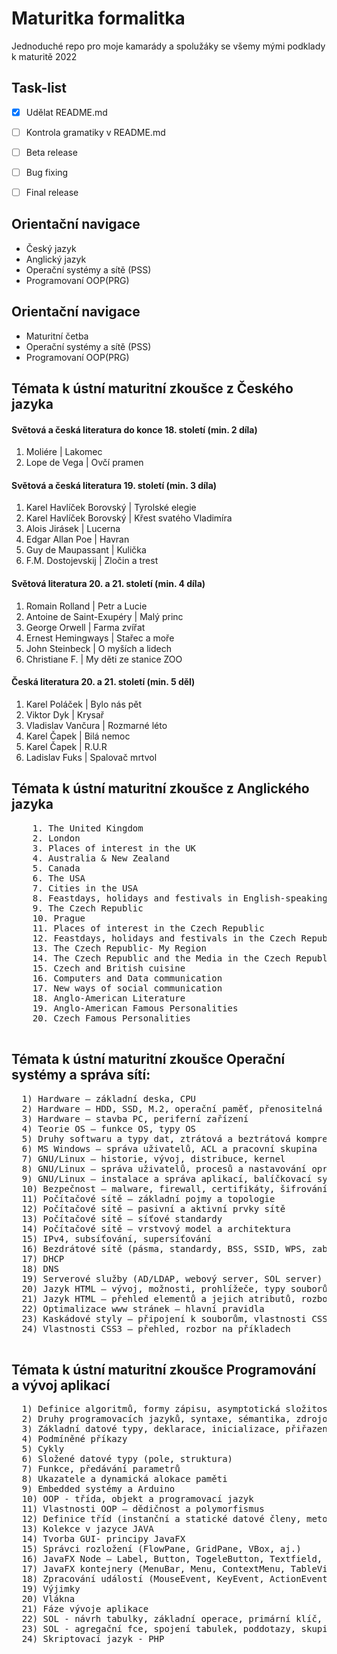 # Maturitka formalitka
Jednoduché repo pro moje kamarády a spolužáky se všemy mými podklady k maturitě 2022

## Task-list
- [x] Udělat README.md
- [ ] Kontrola gramatiky v README.md
- [ ] Beta release
- [ ] Bug fixing
- [ ] Final release


## Orientační navigace
<ul>
    <li>Český jazyk</li>
    <li>Anglický jazyk</li>
    <li>Operační systémy a sítě (PSS)</li>
    <li>Programovaní OOP(PRG)</li>
</ul>



## Orientační navigace
<ul>
    <li>Maturitní četba</li>
    <li>Operační systémy a sítě (PSS)</li>
    <li>Programovaní OOP(PRG)</li>
</ul>

## Témata k ústní maturitní zkoušce z Českého jazyka

#### Světová a česká literatura do konce 18. století (min. 2 díla)
<ol>
  <li>Moliére | Lakomec </li>
  <li>Lope de Vega | Ovčí pramen</li>
 </ol>

#### Světová a česká literatura 19. století (min. 3 díla)
 <ol>
 <li>Karel Havlíček Borovský | Tyrolské elegie</li>
  <li>Karel Havlíček Borovský | Křest svatého Vladimíra</li>
  <li>Alois Jirásek | Lucerna</li>
  <li>Edgar Allan Poe | Havran</li>
  <li>Guy de Maupassant | Kulička</li>
  <li>F.M. Dostojevskij | Zločin a trest</li>
  </ol>

#### Světová literatura 20. a 21. století (min. 4 díla)
  <ol>
  <li>Romain Rolland | Petr a Lucie</li>
  <li>Antoine de Saint-Exupéry | Malý princ</li>
  <li>George Orwell | Farma zvířat</li>
  <li>Ernest Hemingways | Stařec a moře</li>
  <li>John Steinbeck | O myších a lidech </li>
  <li>Christiane F. | My děti ze stanice ZOO</li>
  </ol>

#### Česká literatura 20. a 21. století (min. 5 děl)

  <ol>
  <li>Karel Poláček | Bylo nás pět</li>
  <li>Viktor Dyk | Krysař</li>
  <li>Vladislav Vančura | Rozmarné léto</li>
  <li>Karel Čapek | Bilá nemoc</li>
  <li>Karel Čapek | R.U.R</li>
  <li>Ladislav Fuks | Spalovač mrtvol</li>
  </ol>

## Témata k ústní maturitní zkoušce z Anglického jazyka
  <pre>
    1. The United Kingdom
    2. London
    3. Places of interest in the UK
    4. Australia & New Zealand
    5. Canada
    6. The USA
    7. Cities in the USA
    8. Feastdays, holidays and festivals in English-speaking countries
    9. The Czech Republic
    10. Prague
    11. Places of interest in the Czech Republic
    12. Feastdays, holidays and festivals in the Czech Republic
    13. The Czech Republic- My Region
    14. The Czech Republic and the Media in the Czech Republic
    15. Czech and British cuisine
    16. Computers and Data communication
    17. New ways of social communication
    18. Anglo-American Literature
    19. Anglo-American Famous Personalities
    20. Czech Famous Personalities
  </pre>

## Témata k ústní maturitní zkoušce Operační systémy a správa sítí:
  <pre>
  1) Hardware — základní deska, CPU
  2) Hardware — HDD, SSD, M.2, operační paměť, přenositelná media
  3) Hardware — stavba PC, periferní zařízení
  4) Teorie OS — funkce OS, typy OS
  5) Druhy softwaru a typy dat, ztrátová a beztrátová komprese
  6) MS Windows — správa uživatelů, ACL a pracovní skupina
  7) GNU/Linux — historie, vývoj, distribuce, kernel
  8) GNU/Linux — správa uživatelů, procesů a nastavování oprávnění k souborům a složkám
  9) GNU/Linux — instalace a správa aplikací, balíčkovací systémy, konfigurace síťového rozhraní
  10) Bezpečnost — malware, firewall, certifikáty, šifrování
  11) Počítačové sítě — základní pojmy a topologie
  12) Počítačové sítě — pasivní a aktivní prvky sítě
  13) Počítačové sítě — síťové standardy
  14) Počítačové sítě — vrstvový model a architektura
  15) IPv4, subsíťování, supersíťování
  16) Bezdrátové sítě (pásma, standardy, BSS, SSID, WPS, zabezpečení)
  17) DHCP
  18) DNS
  19) Serverové služby (AD/LDAP, webový server, SOL server)
  20) Jazyk HTML — vývoj, možnosti, prohlížeče, typy souborů
  21) Jazyk HTML — přehled elementů a jejich atributů, rozbor na příkladech
  22) Optimalizace www stránek — hlavní pravidla
  23) Kaskádové styly — připojení k souborům, vlastnosti CSS, rozbor na příkladech
  24) Vlastnosti CSS3 — přehled, rozbor na příkladech
  </pre>
## Témata k ústní maturitní zkoušce Programování a vývoj aplikací
<pre>
  1) Definice algoritmů, formy zápisu, asymptotická složitost
  2) Druhy programovacích jazyků, syntaxe, sémantika, zdrojový kód, kompilátor
  3) Základní datové typy, deklarace, inicializace, přiřazení, operátor sizeof, mat. operace
  4) Podmíněné příkazy
  5) Cykly
  6) Složené datové typy (pole, struktura)
  7) Funkce, předávání parametrů
  8) Ukazatele a dynamická alokace paměti
  9) Embedded systémy a Arduino
  10) OOP - třída, objekt a programovací jazyk
  11) Vlastnosti OOP — dědičnost a polymorfismus
  12) Definice tříd (instanční a statické datové členy, metody, zapouzdření, konstruktory)
  13) Kolekce v jazyce JAVA
  14) Tvorba GUI- principy JavaFX
  15) Správci rozložení (FlowPane, GridPane, VBox, aj.)
  16) JavaFX Node — Label, Button, TogeleButton, Textfield, aj.
  17) JavaFX kontejnery (MenuBar, Menu, ContextMenu, TableView, WebView a.j.)
  18) Zpracování událostí (MouseEvent, KeyEvent, ActionEvent, WindowEvent, aj.)
  19) Výjimky
  20) Vlákna
  21) Fáze vývoje aplikace
  22) SOL - návrh tabulky, základní operace, primární klíč, cizí klíč
  23) SOL - agregační fce, spojení tabulek, poddotazy, skupiny (GROUP BY, HAVING, aj.)
  24) Skriptovací jazyk - PHP
  </pre>
